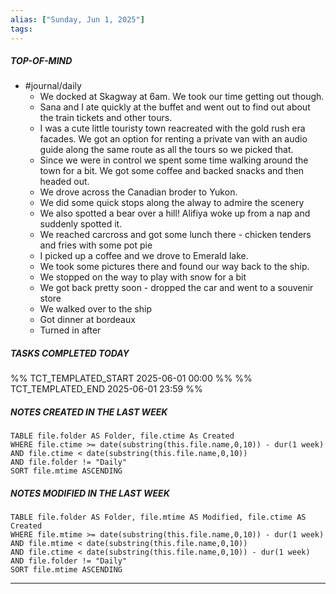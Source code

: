 ```yaml
---
alias: ["Sunday, Jun 1, 2025"]
tags: 
---
```

##### TOP-OF-MIND
- #journal/daily 
	- We docked at Skagway at 6am. We took our time getting out though.
	- Sana and I ate quickly at the buffet and went out to find out about the train tickets and other tours.
	- I was a cute little touristy town reacreated with the gold rush era facades. We got an option for renting a private van with an audio guide along the same route as all the tours so we picked that.
	- Since we were in control we spent some time walking around the town for a bit. We got some coffee and backed snacks and then headed out.
	- We drove across the Canadian broder to Yukon.
	- We did some quick stops along the alway to admire the scenery
	- We also spotted a bear over a hill! Alifiya woke up from a nap and suddenly spotted it.
	- We reached carcross and got some lunch there - chicken tenders and fries with some pot pie
	- I picked up a coffee and we drove to Emerald lake.
	- We took some pictures there and found our way back to the ship.
	- We stopped on the way to play with snow for a bit
	- We got back pretty soon - dropped the car and went to a souvenir store
	- We walked over to the ship
	- Got dinner at bordeaux
	- Turned in after

##### TASKS COMPLETED TODAY
%% TCT_TEMPLATED_START 2025-06-01 00:00 %%
%% TCT_TEMPLATED_END 2025-06-01 23:59 %%



##### NOTES CREATED IN THE LAST WEEK
``` dataview
TABLE file.folder AS Folder, file.ctime As Created
WHERE file.ctime >= date(substring(this.file.name,0,10)) - dur(1 week) 
AND file.ctime < date(substring(this.file.name,0,10)) 
AND file.folder != "Daily"
SORT file.mtime ASCENDING
```

##### NOTES MODIFIED IN THE LAST WEEK
``` dataview
TABLE file.folder AS Folder, file.mtime AS Modified, file.ctime AS Created
WHERE file.mtime >= date(substring(this.file.name,0,10)) - dur(1 week)
AND file.mtime < date(substring(this.file.name,0,10))
AND file.ctime < date(substring(this.file.name,0,10)) - dur(1 week)
AND file.folder != "Daily"
SORT file.mtime ASCENDING
```
---
